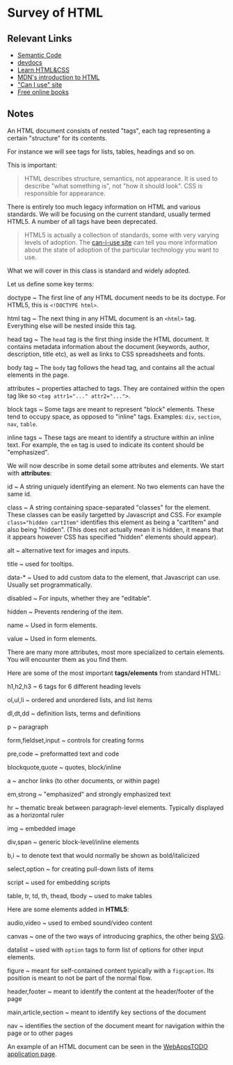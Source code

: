 # Survey of HTML

## Relevant Links

- [Semantic Code](https://boagworld.com/dev/semantic-code-what-why-how/)
- [devdocs](http://devdocs.io/)
- [Learn HTML&CSS](http://learn.shayhowe.com/html-css/)
- [MDN's introduction to HTML](https://developer.mozilla.org/en-US/docs/Web/Guide/HTML/Introduction)
- ["Can I use" site](http://caniuse.com/)
- [Free online books](https://github.com/vhf/free-programming-books/blob/master/free-programming-books.md#html--css)

## Notes

An HTML document consists of nested "tags", each tag representing a certain "structure" for its contents.

For instance we will see tags for lists, tables, headings and so on.

This is important:

> HTML describes structure, semantics, not appearance. It is used to describe "what something is", not "how it should look". CSS is responsible for appearance.

There is entirely too much legacy information on HTML and various standards. We will be focusing on the current standard, usually termed HTML5. A number of all tags have been deprecated.

> HTML5 is actually a collection of standards, some with very varying levels of adoption. The [can-i-use site](http://caniuse.com/) can tell you more information about the state of adoption of the particular technology you want to use.

What we will cover in this class is standard and widely adopted.

Let us define some key terms:

doctype
  ~ The first line of any HTML document needs to be its doctype. For HTML5, this is `<!DOCTYPE html>`.

html tag
  ~ The next thing in any HTML document is an `<html>` tag. Everything else will be nested inside this tag.

head tag
  ~ The `head` tag is the first thing inside the HTML document. It contains metadata information about the document (keywords, author, description, title etc), as well as links to CSS spreadsheets and fonts.

body tag
  ~ The `body` tag follows the head tag, and contains all the actual elements in the page.

attributes
  ~ properties attached to tags. They are contained within the open tag like so `<tag attr1="..." attr2="...">`.

block tags
  ~ Some tags are meant to represent "block" elements. These tend to occupy space, as opposed to "inline" tags. Examples: `div`, `section`, `nav`, `table`.

inline tags
  ~ These tags are meant to identify a structure within an inline text. For example, the `em` tag is used to indicate its content should be "emphasized".

We will now describe in some detail some attributes and elements. We start with **attributes**:

id
  ~ A string uniquely identifying an element. No two elements can have the same id.

class
  ~ A string containing space-separated "classes" for the element. These classes can be easily targetted by Javascript and CSS. For example `class="hidden cartItem"` identifies this element as being a "cartItem" and also being "hidden". (This does not actually mean it is hidden, it means that it appears however CSS has specified "hidden" elements should appear).

alt
  ~ alternative text for images and inputs.

title
  ~ used for tooltips.

data-*
  ~ Used to add custom data to the element, that Javascript can use. Usually set programmatically.

disabled
  ~ For inputs, whether they are "editable".

hidden
  ~ Prevents rendering of the item.

name
  ~ Used in form elements.

value
  ~ Used in form elements.

There are many more attributes, most more specialized to certain elements. You will encounter them as you find them.

Here are some of the most important **tags/elements** from standard HTML:

h1,h2,h3
  ~ 6 tags for 6 different heading levels

ol,ul,li
  ~ ordered and unordered lists, and list items

dl,dt,dd
  ~ definition lists, terms and definitions

p
  ~ paragraph

form,fieldset,input
  ~ controls for creating forms

pre,code
  ~ preformatted text and code

blockquote,quote
  ~ quotes, block/inline

a
  ~ anchor links (to other documents, or within page)

em,strong
  ~ "emphasized" and strongly emphasized text

hr
  ~ thematic break between paragraph-level elements. Typically displayed as a horizontal ruler

img
  ~ embedded image

div,span
  ~ generic block-level/inline elements

b,i
  ~ to denote text that would normally be shown as bold/italicized

select,option
  ~ for creating pull-down lists of items

script
  ~ used for embedding scripts

table, tr, td, th, thead, tbody
  ~ used to make tables

Here are some elements added in **HTML5**:

audio,video
  ~ used to embed sound/video content

canvas
  ~ one of the two ways of introducing graphics, the other being [SVG](https://developer.mozilla.org/en-US/docs/Web/SVG).

datalist
  ~ used with `option` tags to form list of options for other input elements.

figure
  ~ meant for self-contained content typically with a `figcaption`. Its position is meant to not be part of the normal flow.

header,footer
  ~ meant to identify the content at the header/footer of the page

main,article,section
  ~ meant to identify key sections of the document

nav
  ~ identifies the section of the document meant for navigation within the page or to other pages

An example of an HTML document can be seen in the [WebAppsTODO application page](https://github.com/skiadas/WebAppsTodo/blob/master/index.html).

